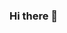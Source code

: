 ### Hi there 👋

<!--
**acaaattunde2012/acaaattunde2012** is a ✨ _special_ ✨ repository because its `README.md` (this file) appears on your GitHub profile.

Here are some ideas to get you started:

- 🔭 I’m currently working on Deep Learning
- 🌱 I’m currently learning NLP
- 👯 I’m looking to collaborate on Machine Learning, Statistics
- 💬 Ask me about Data Science
- 📫 How to reach me: acaaattunde2012@gmail.com
- 

-->

